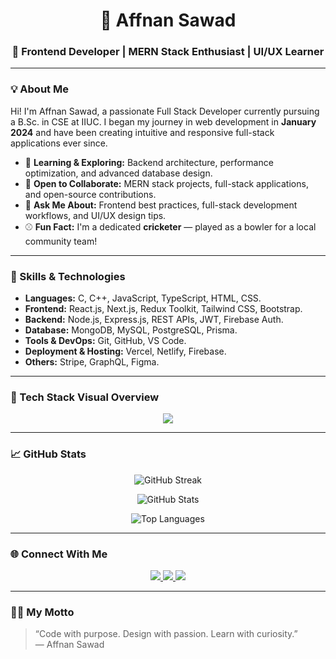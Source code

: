 ## <h1 align="center">👋 Affnan Sawad</h1>
### <p align="center"><strong>🚀 Frontend Developer | MERN Stack Enthusiast | UI/UX Learner</strong></p>

---

### 💡 About Me

Hi! I'm Affnan Sawad, a passionate Full Stack Developer currently pursuing a B.Sc. in CSE at IIUC. I began my journey in web development in **January 2024** and have been creating intuitive and responsive full-stack applications ever since.

- 🧠 **Learning & Exploring:** Backend architecture, performance optimization, and advanced database design.
- 🤝 **Open to Collaborate:** MERN stack projects, full-stack applications, and open-source contributions.
- 💬 **Ask Me About:** Frontend best practices, full-stack development workflows, and UI/UX design tips.
- ⚾ **Fun Fact:** I'm a dedicated **cricketer** — played as a bowler for a local community team!

---

### 🧠 Skills & Technologies

- **Languages:** C, C++, JavaScript, TypeScript, HTML, CSS.
- **Frontend:** React.js, Next.js, Redux Toolkit, Tailwind CSS, Bootstrap.
- **Backend:** Node.js, Express.js, REST APIs, JWT, Firebase Auth.
- **Database:** MongoDB, MySQL, PostgreSQL, Prisma. 
- **Tools & DevOps:** Git, GitHub, VS Code.
- **Deployment & Hosting:** Vercel, Netlify, Firebase. 
- **Others:** Stripe, GraphQL, Figma.

---

### 🎯 Tech Stack Visual Overview

<p align="center">
  <img src="https://skillicons.dev/icons?i=c,cpp,html,css,tailwind,bootstrap,js,ts,react,nextjs,redux,nodejs,express,mongodb,mysql,postgresql,prisma,graphql,firebase,git,github,figma,vite,vercel,netlify,vscode" />
</p>

---

### 📈 GitHub Stats

<p align="center">
  <img src="https://github-readme-streak-stats.herokuapp.com?user=AffnanSawad&theme=radical&hide_border=true&date_format=M%20j%5B%2C%20Y%5D" alt="GitHub Streak" />
</p>

<p align="center">
  <img src="https://github-readme-stats.vercel.app/api?username=AffnanSawad&show_icons=true&theme=radical&count_private=true&hide_border=true" alt="GitHub Stats" />
</p>

<p align="center">
  <img src="https://github-readme-stats.vercel.app/api/top-langs/?username=AffnanSawad&layout=compact&theme=radical&hide_border=true" alt="Top Languages" />
</p>

---

### 🌐 Connect With Me

<p align="center">
  <a href="https://www.facebook.com/Affnan.sawad" target="_blank">
    <img src="https://img.shields.io/badge/Facebook-%231877F2.svg?style=for-the-badge&logo=facebook&logoColor=white" />
  </a>
  <a href="https://www.instagram.com/iamaffnan_sawad" target="_blank">
    <img src="https://img.shields.io/badge/Instagram-%23E4405F.svg?style=for-the-badge&logo=instagram&logoColor=white" />
  </a>
  <a href="mailto:affnansawad2002@gmail.com" target="_blank">
    <img src="https://img.shields.io/badge/Email-D14836?style=for-the-badge&logo=gmail&logoColor=white" />
  </a>
</p>

---

### 🧑‍💻 My Motto

> “Code with purpose. Design with passion. Learn with curiosity.”  
> — Affnan Sawad
